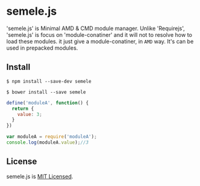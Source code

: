 semele.js
=========

'semele.js' is Minimal AMD & CMD module manager. Unlike 'Requirejs', 'semele.js' is focus on 'module-conatiner' and it will not to resolve how to load these modules. 
it just give a module-conatiner, in `AMD` way. It's can be used in prepacked modules.

## Install
```
$ npm install --save-dev semele
```

```
$ bower install --save semele
```

```js
define('moduleA', function() {
  return {
    value: 3;
  }
})

var moduleA = require('moduleA');
console.log(moduleA.value);//3
```

## License

semele.js is [MIT Licensed](https://github.com/alex-zhang/semele/blob/master/LICENSE.md).